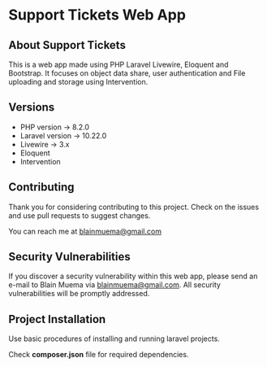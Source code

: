 # Support Tickets Web App

## About Support Tickets

This is a web app made using PHP Laravel Livewire, Eloquent and Bootstrap.
It focuses on object data share, user authentication and File uploading and storage using Intervention.

## Versions

-   PHP version -> 8.2.0
-   Laravel version -> 10.22.0
-   Livewire -> 3.x
-   Eloquent
-   Intervention

## Contributing

Thank you for considering contributing to this project. Check on the issues and use pull requests to suggest changes.

You can reach me at <blainmuema@gmail.com>

## Security Vulnerabilities

If you discover a security vulnerability within this web app, please send an e-mail to Blain Muema via [blainmuema@gmail.com](mailto:blainmuema@gmail.com). All security vulnerabilities will be promptly addressed.

## Project Installation

Use basic procedures of installing and running laravel projects.

Check **composer.json** file for required dependencies.
